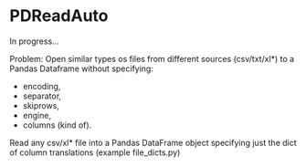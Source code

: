 # PDReadAuto

In progress...

Problem:
Open similar types os files from different sources (csv/txt/xl*) to a Pandas Dataframe without specifying:
- encoding,
- separator,
- skiprows,
- engine,
- columns (kind of).
   
Read any csv/xl* file into a Pandas DataFrame object specifying just the dict of column translations (example file_dicts.py)


